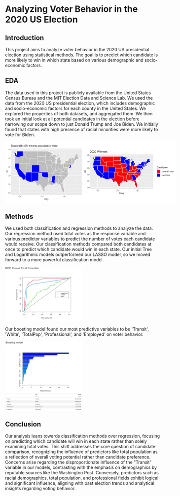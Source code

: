 # Analyzing Voter Behavior in the 2020 US Election
## Introduction
This project aims to analyze voter behavior in the 2020 US presidential election using statistical methods. The goal is to predict which candidate is more likely to win in which state based on various demographic and socio-economic factors.
## EDA
The data used in this project is publicly available from the United States Census Bureau and the MIT Election Data and Science Lab. We used the data from the 2020 US presidential election, which includes demographic and socio-economic factors for each county in the United States. We explored the properties of both datasets, and aggregated them. We then took an initial look at all potential candidates in the election before narrowing our scope down to just Donald Trump and Joe Biden. We initially found that states with high presence of racial minorities were more likely to vote for Biden. 
<div style="display: flex;">
  <img src="images/high_minority_plot.png" alt="Image 1" style="width: 50%;">
  <img src="images/winners2020_plot.png" alt="Image 2" style="width: 60%;">
</div>

## Methods
We used both classification and regression methods to analyze the data. Our regression method used total votes as the response variable and various predictor variables to predict the number of votes each candidate would receive. Our classification methods compared both candidates at once to predict which candidate would win in each state. Our initial Tree and Logarithmic models outperformed our LASSO model, so we moved forward to a more powerful classification model.

<img src="images/ROC.png" alt="Image 2" style="width: 50%;">

Our boosting model found our most predictive variables to be 'Transit', 'White', 'TotalPop', 'Professional', and 'Employed' on voter behavior.

<img src="images/boosting.png" alt="Image 2" style="width: 50%;">

## Conclusion
Our analysis leans towards classification methods over regression, focusing on predicting which candidate will win in each state rather than solely examining total votes. This shift addresses the core question of candidate comparison, recognizing the influence of predictors like total population as a reflection of overall voting potential rather than candidate preference. Concerns arise regarding the disproportionate influence of the "Transit" variable in our models, contrasting with the emphasis on demographics by reputable sources like the Washington Post. Conversely, predictors such as racial demographics, total population, and professional fields exhibit logical and significant influence, aligning with past election trends and analytical insights regarding voting behavior.
